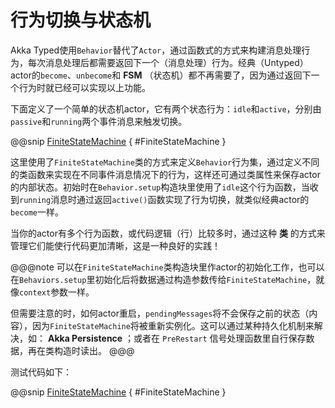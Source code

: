 # 行为切换与状态机

Akka Typed使用`Behavior`替代了`Actor`，通过函数式的方式来构建消息处理行为，每次消息处理后都需要返回下一个（消息处理）行为。经典（Untyped）actor的`become`、`unbecome`和 **FSM** （状态机）都不再需要了，因为通过返回下一个行为时就已经可以实现以上功能。

下面定义了一个简单的状态机actor，它有两个状态行为：`idle`和`active`，分别由`passive`和`running`两个事件消息来触发切换。

@@snip [FiniteStateMachine](../../../../../cookbook-actor/src/main/scala/cookbook/actor/fsm/FiniteStateMachine.scala) { #FiniteStateMachine }  

这里使用了`FiniteStateMachine`类的方式来定义`Behavior`行为集，通过定义不同的类函数来实现在不同事件消息情况下的行为，这样还可通过类属性来保存actor的内部状态。初始时在`Behavior.setup`构造块里使用了`idle`这个行为函数，当收到`running`消息时通过返回`active()`函数实现了行为切换，就类似经典actor的`become`一样。

当你的actor有多个行为函数，或代码逻辑（行）比较多时，通过这种 **类** 的方式来管理它们能使行代码更加清晰，这是一种良好的实践！

@@@note
可以在`FiniteStateMachine`类构造块里作actor的初始化工作，也可以在`Behaviors.setup`里初始化后将数据通过构造参数传给`FiniteStateMachine`，就像`context`参数一样。

但需要注意的时，如何actor重启，`pendingMessages`将不会保存之前的状态（内容），因为`FiniteStateMachine`将被重新实例化。这可以通过某种持久化机制来解决，如： **Akka Persistence** ；或者在 `PreRestart` 信号处理函数里自行保存数据，再在类构造时读出。
@@@

测试代码如下：

@@snip [FiniteStateMachine](../../../../../cookbook-actor/src/test/scala/cookbook/actor/fsm/FiniteStateMachineTest.scala) { #FiniteStateMachine }  
